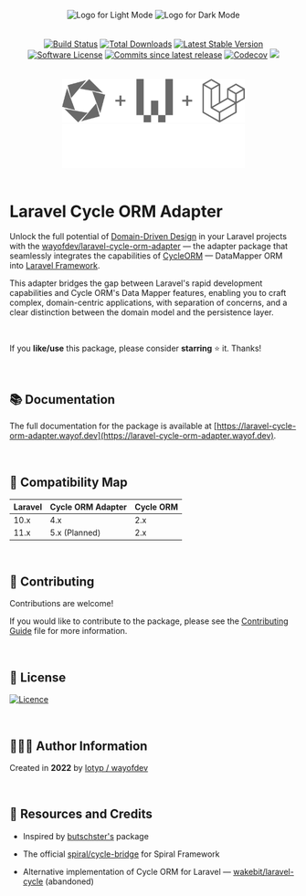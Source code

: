 <br>

<div align="center">
<img width="456" src="https://raw.githubusercontent.com/wayofdev/laravel-cycle-orm-adapter/master/assets/logo.gh-light-mode-only.png#gh-light-mode-only" alt="Logo for Light Mode">
<img width="456" src="https://raw.githubusercontent.com/wayofdev/laravel-cycle-orm-adapter/master/assets/logo.gh-dark-mode-only.png#gh-dark-mode-only" alt="Logo for Dark Mode">
</div>


<br>

<br>

<div align="center">
<a href="https://github.com/wayofdev/laravel-cycle-orm-adapter/actions"><img alt="Build Status" src="https://img.shields.io/endpoint.svg?url=https%3A%2F%2Factions-badge.atrox.dev%2Fwayofdev%2Flaravel-cycle-orm-adapter%2Fbadge&style=flat-square"/></a>
<a href="https://packagist.org/packages/wayofdev/laravel-cycle-orm-adapter"><img src="https://img.shields.io/packagist/dt/wayofdev/laravel-cycle-orm-adapter?&style=flat-square&logo=packagist" alt="Total Downloads"></a>
<a href="https://packagist.org/packages/wayofdev/laravel-cycle-orm-adapter"><img src="https://img.shields.io/packagist/v/wayofdev/laravel-cycle-orm-adapter?&style=flat-square&logo=packagist" alt="Latest Stable Version"></a>
<a href="https://packagist.org/packages/wayofdev/laravel-cycle-orm-adapter"><img src="https://img.shields.io/packagist/l/wayofdev/laravel-cycle-orm-adapter?style=flat-square&color=blue&logo=packagist" alt="Software License"/></a>
<a href="https://packagist.org/packages/wayofdev/laravel-cycle-orm-adapter"><img alt="Commits since latest release" src="https://img.shields.io/github/commits-since/wayofdev/laravel-cycle-orm-adapter/latest?style=flat-square"></a>
<a href="https://app.codecov.io/gh/wayofdev/laravel-cycle-orm-adapter"><img alt="Codecov" src="https://img.shields.io/codecov/c/github/wayofdev/laravel-cycle-orm-adapter?style=flat-square&logo=codecov"></a>
<a href=""><img src="https://img.shields.io/badge/phpstan%20level-5%20of%209-yellowgreen?style=flat-square&logo=php"></a>
</div>

<br>

<br>

<div align="center">
<img width="320" src="assets/on-white-bg.png#gh-light-mode-only" alt="CycleORM + WayOfDev + Laravel Logo for Light GitHub Mode">
<img width="320" src="assets/on-black-bg.png#gh-dark-mode-only" alt="CycleORM + WayOfDev + Laravel Logo for Dark GitHub Mode">
</div>

<br>

# Laravel Cycle ORM Adapter

Unlock the full potential of [Domain-Driven Design](https://en.wikipedia.org/wiki/Domain-driven_design) in your Laravel projects with the [wayofdev/laravel-cycle-orm-adapter](https://github.com/wayofdev/laravel-cycle-orm-adapter) — the adapter package that seamlessly integrates the capabilities of [CycleORM](https://cycle-orm.dev) — DataMapper ORM into [Laravel Framework](https://laravel.com).

This adapter bridges the gap between Laravel's rapid development capabilities and Cycle ORM's Data Mapper features, enabling you to craft complex, domain-centric applications, with separation of concerns, and a clear distinction between the domain model and the persistence layer.

<br>

If you **like/use** this package, please consider **starring** ⭐️ it. Thanks!

<br>

## 📚 Documentation

The full documentation for the package is available at [https://laravel-cycle-orm-adapter.wayof.dev](https://laravel-cycle-orm-adapter.wayof.dev).

<br>


## 🧩 Compatibility Map

| Laravel | Cycle ORM Adapter | Cycle ORM |
|---------|-------------------|-----------|
| 10.x    | 4.x               | 2.x       |
| 11.x    | 5.x (Planned)     | 2.x       |

<br>

## 🤝 Contributing

Contributions are welcome!

If you would like to contribute to the package, please see the [Contributing Guide](https://laravel-cycle-orm-adapter.wayof.dev/contributing) file for more information.

<br>

## 🤝 License

[![Licence](https://img.shields.io/github/license/wayofdev/laravel-cycle-orm-adapter?style=for-the-badge&color=blue)](./LICENSE)

<br>

## 🙆🏼‍♂️ Author Information

Created in **2022** by [lotyp / wayofdev](https://github.com/wayofdev)

<br>

## 🧱 Resources and Credits

* Inspired by [butschster's](https://github.com/butschster/LaravelCycleORM) package

* The official [spiral/cycle-bridge](https://github.com/spiral/cycle-bridge) for Spiral Framework

* Alternative implementation of Cycle ORM for Laravel — [wakebit/laravel-cycle](https://github.com/wakebit/laravel-cycle) (abandoned)


<br>
